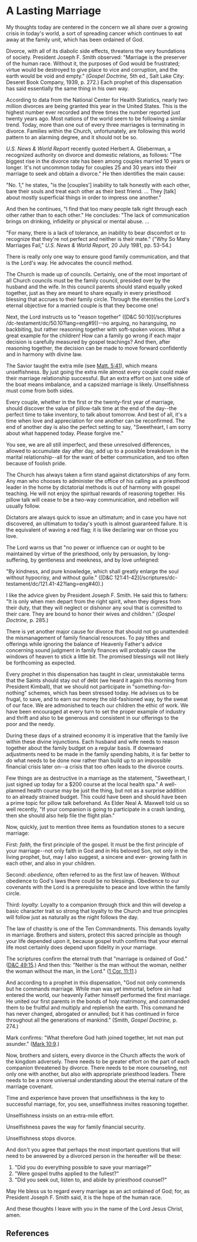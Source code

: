 # A Lasting Marriage

My thoughts today are centered in the concern we all share over a growing
crisis in today's world, a sort of spreading cancer which continues to eat
away at the family unit, which has been ordained of God.

Divorce, with all of its diabolic side effects, threatens the very foundations
of society. President Joseph F. Smith observed: "Marriage is the preserver of
the human race. Without it, the purposes of God would be frustrated; virtue
would be destroyed to give place to vice and corruption, and the earth would
be void and empty." (_Gospel Doctrine,_ 5th ed., Salt Lake City: Deseret Book
Company, 1939, p. 272.) Each prophet of this dispensation has said essentially
the same thing in his own way.

According to data from the National Center for Health Statistics, nearly two
million divorces are being granted this year in the United States. This is the
highest number ever recorded and three times the number reported just twenty
years ago. Most nations of the world seem to be following a similar trend.
Today, more than one out of every three marriages is terminating in divorce.
Families within the Church, unfortunately, are following this world pattern to
an alarming degree, and it should not be so.

_U.S. News &amp; World Report_ recently quoted Herbert A. Glieberman, a
recognized authority on divorce and domestic relations, as follows: "The
biggest rise in the divorce rate has been among couples married 10 years or
longer. It's not uncommon today for couples 25 and 30 years into their
marriage to seek and obtain a divorce." He then identifies the main cause:

"No. 1," he states, "is the [couples'] inability to talk honestly with each
other, bare their souls and treat each other as their best friend. ... They
[talk] about mostly superficial things in order to impress one another."

And then he continues, "I find that too many people talk right through each
other rather than to each other." He concludes: "The lack of communication
brings on drinking, infidelity or physical or mental abuse. ...

"For many, there is a lack of tolerance, an inability to bear discomfort or to
recognize that they're not perfect and neither is their mate." ("Why So Many
Marriages Fail," _U.S. News &amp; World Report,_ 20 July 1981, pp. 53-54.)

There is really only one way to ensure good family communication, and that is
the Lord's way. He advocates the council method.

The Church is made up of councils. Certainly, one of the most important of all
Church councils must be the family council, presided over by the husband and
the wife. In this council parents should stand equally yoked together, just as
they are meant to share equally in every priesthood blessing that accrues to
their family circle. Through the eternities the Lord's eternal objective for a
married couple is that they become one!

Next, the Lord instructs us to "reason together" ([D&amp;C 50:10](/scriptures
/dc-testament/dc/50.10?lang=eng#9))--no arguing, no haranguing, no backbiting,
but rather reasoning together with soft-spoken voices. What a great example
for the children! How can a family go wrong if each major decision is
carefully measured by gospel teachings? And then, after reasoning together,
the decision can be made to move forward confidently and in harmony with
divine law.

The Savior taught the extra mile (see [Matt.
5:41](/scriptures/nt/matt/5.41?lang=eng#40)), which means unselfishness. By
just going the extra mile almost every couple could make their marriage
relationship successful. But an extra effort on just one side of the boat
means imbalance, and a capsized marriage is likely. Unselfishness must come
from both sides.

Every couple, whether in the first or the twenty-first year of marriage,
should discover the value of pillow-talk time at the end of the day--the
perfect time to take inventory, to talk about tomorrow. And best of all, it's
a time when love and appreciation for one another can be reconfirmed. The end
of another day is also the perfect setting to say, "Sweetheart, I am sorry
about what happened today. Please forgive me."

You see, we are all still imperfect, and these unresolved differences, allowed
to accumulate day after day, add up to a possible breakdown in the marital
relationship--all for the want of better communication, and too often because
of foolish pride.

The Church has always taken a firm stand against dictatorships of any form.
Any man who chooses to administer the office of his calling as a priesthood
leader in the home by dictatorial methods is out of harmony with gospel
teaching. He will not enjoy the spiritual rewards of reasoning together. His
pillow talk will cease to be a two-way communication, and rebellion will
usually follow.

Dictators are always quick to issue an ultimatum; and in case you have not
discovered, an ultimatum to today's youth is almost guaranteed failure. It is
the equivalent of waving a red flag; it is like declaring war on those you
love.

The Lord warns us that "no power or influence can or ought to be maintained by
virtue of the priesthood, only by persuasion, by long-suffering, by gentleness
and meekness, and by love unfeigned:

"By kindness, and pure knowledge, which shall greatly enlarge the soul without
hypocrisy, and without guile." ([D&amp;C 121:41-42](/scriptures/dc-
testament/dc/121.41-42?lang=eng#40).)

I like the advice given by President Joseph F. Smith. He said this to fathers:
"It is only when men depart from the right spirit, when they digress from
their duty, that they will neglect or dishonor any soul that is committed to
their care. They are bound to honor their wives and children." (_Gospel
Doctrine,_ p. 285.)

There is yet another major cause for divorce that should not go unattended:
the mismanagement of family financial resources. To pay tithes and offerings
while ignoring the balance of Heavenly Father's advice concerning sound
judgment in family finances will probably cause the windows of heaven to stick
a little bit. The promised blessings will not likely be forthcoming as
expected.

Every prophet in this dispensation has taught in clear, unmistakable terms
that the Saints should stay out of debt (we heard it again this morning from
President Kimball), that we should not participate in "something-for-nothing"
schemes, which has been stressed today. He advises us to be frugal, to save,
and to earn our money the old-fashioned way, by the sweat of our face. We are
admonished to teach our children the ethic of work. We have been encouraged at
every turn to set the proper example of industry and thrift and also to be
generous and consistent in our offerings to the poor and the needy.

During these days of a strained economy it is imperative that the family live
within these divine injunctions. Each husband and wife needs to reason
together about the family budget on a regular basis. If downward adjustments
need to be made in the family spending habits, it is far better to do what
needs to be done now rather than build up to an impossible financial crisis
later on--a crisis that too often leads to the divorce courts.

Few things are as destructive in a marriage as the statement, "Sweetheart, I
just signed up today for a $200 course at the local health spa." A well-
planned health course may be just the thing, but not as a surprise addition to
an already strained budget. This could have been and should have been a prime
topic for pillow talk beforehand. As Elder Neal A. Maxwell told us so well
recently, "If your companion is going to participate in a crash landing, then
she should also help file the flight plan."

Now, quickly, just to mention three items as foundation stones to a secure
marriage:

First: _faith,_ the first principle of the gospel. It must be the first
principle of your marriage--not only faith in God and in His beloved Son, not
only in the living prophet, but, may I also suggest, a sincere and ever-
growing faith in each other, and also in your children.

Second: _obedience,_ often referred to as the first law of heaven. Without
obedience to God's laws there could be no blessings. Obedience to our
covenants with the Lord is a prerequisite to peace and love within the family
circle.

Third: _loyalty._ Loyalty to a companion through thick and thin will develop a
basic character trait so strong that loyalty to the Church and true principles
will follow just as naturally as the night follows the day.

The law of chastity is one of the Ten Commandments. This demands loyalty in
marriage. Brothers and sisters, protect this sacred principle as though your
life depended upon it, because gospel truth confirms that your eternal life
most certainly does depend upon fidelity in your marriage.

The scriptures confirm the eternal truth that "marriage is ordained of God."
([D&amp;C 49:15](/scriptures/dc-testament/dc/49.15?lang=eng#14).) And then
this: "Neither is the man without the woman, neither the woman without the
man, in the Lord." ([1 Cor. 11:11](/scriptures/nt/1-cor/11.11?lang=eng#10).)

And according to a prophet in this dispensation, "God not only commends but he
commands marriage. While man was yet immortal, before sin had entered the
world, our heavenly Father himself performed the first marriage. He united our
first parents in the bonds of holy matrimony, and commanded them to be
fruitful and multiply and replenish the earth. This command he has never
changed, abrogated or annulled; but it has continued in force throughout all
the generations of mankind." (Smith, _Gospel Doctrine,_ p. 274.)

Mark confirms: "What therefore God hath joined together, let not man put
asunder." ([Mark 10:9](/scriptures/nt/mark/10.9?lang=eng#8).)

Now, brothers and sisters, every divorce in the Church affects the work of the
kingdom adversely. There needs to be greater effort on the part of each
companion threatened by divorce. There needs to be more counseling, not only
one with another, but also with appropriate priesthood leaders. There needs to
be a more universal understanding about the eternal nature of the marriage
covenant.

Time and experience have proven that unselfishness is the key to successful
marriage, for, you see, unselfishness invites reasoning together.

Unselfishness insists on an extra-mile effort.

Unselfishness paves the way for family financial security.

Unselfishness stops divorce.

And don't you agree that perhaps the most important questions that will need
to be answered by a divorced person in the hereafter will be these:

  1. "Did you do everything possible to save your marriage?"
  2. "Were gospel truths applied to the fullest?"
  3. "Did you seek out, listen to, and abide by priesthood counsel?"

May He bless us to regard every marriage as an act ordained of God; for, as
President Joseph F. Smith said, it is the hope of the human race.

And these thoughts I leave with you in the name of the Lord Jesus Christ,
amen.

## References

